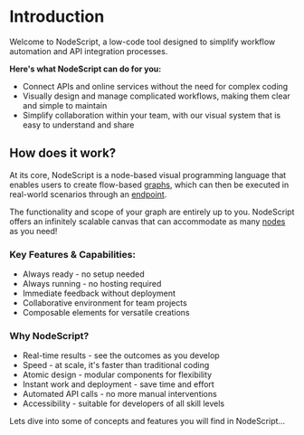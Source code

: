 # Introduction

Welcome to NodeScript, a low-code tool designed to simplify workflow automation and API integration processes.

**Here's what NodeScript can do for you:**

- Connect APIs and online services without the need for complex coding
- Visually design and manage complicated workflows, making them clear and simple to maintain
- Simplify collaboration within your team, with our visual system that is easy to understand and share

## How does it work?

At its core, NodeScript is a node-based visual programming language that enables users to create flow-based [graphs](./graphs.md), which can then be executed in real-world scenarios through an [endpoint](./endpoints.md).

The functionality and scope of your graph are entirely up to you. NodeScript offers an infinitely scalable canvas that can accommodate as many [nodes](nodes.md) as you need!

### Key Features & Capabilities: ###

- Always ready - no setup needed
- Always running - no hosting required
- Immediate feedback without deployment
- Collaborative environment for team projects
- Composable elements for versatile creations

### Why NodeScript? ###

- Real-time results - see the outcomes as you develop
- Speed - at scale, it's faster than traditional coding
- Atomic design - modular components for flexibility
- Instant work and deployment - save time and effort
- Automated API calls - no more manual interventions
- Accessibility - suitable for developers of all skill levels

Lets dive into some of concepts and features you will find in NodeScript...